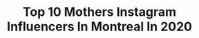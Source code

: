 ---
title: Top 10 Mothers Instagram Influencers In Montreal In 2020
description: >-
  Find top mothers Instagram influencers in Montreal in 2020. Most popular hashtags: #canada #stayhome #love #throwback.
platform: Instagram
profiles:
  - username: "itssaliaa"
    fullname: >-
      Sali  Fashion|Style|Travel
    location: "Canada"
    followers: 7129
    engagement: 481
    commentsToLikes: 0.194131
    avatar: "https://scontent-lhr8-1.cdninstagram.com/v/t51.2885-19/s320x320/58635840_472737666830666_2240062621548019712_n.jpg?_nc_ht=scontent-lhr8-1.cdninstagram.com&_nc_ohc=6o0O5XLcR-0AX-i4ojL&oh=b68c63f7f4eddc711f21a97274646e37&oe=5EBCF74C"
    verified: false
    hashtags: "#goingcrazytogether, #nusret, #myohstory, #staystrong"
  - username: "lisamaartinez"
    fullname: >-
      Olmands
    location: "Canada"
    followers: 2477
    engagement: 1670
    commentsToLikes: 0.031032
    avatar: "https://scontent-lhr8-1.cdninstagram.com/v/t51.2885-19/s320x320/74480502_437268180281465_8146047454215667712_n.jpg?_nc_ht=scontent-lhr8-1.cdninstagram.com&_nc_ohc=lg64u_M8LGQAX_-i9SK&oh=492923d39a26c9914f8ced9faa80c7ea&oe=5EB9CE00"
    verified: false
    hashtags: ""
  - username: "parezou"
    fullname: >-
      Arezou Pourghavami
    location: "Canada"
    followers: 152923
    engagement: 567
    commentsToLikes: 0.085730
    avatar: "https://scontent-ams4-1.cdninstagram.com/v/t51.2885-19/s320x320/42100151_284314648844336_2173366718653530112_n.jpg?_nc_ht=scontent-ams4-1.cdninstagram.com&_nc_ohc=Arv1wZPeHaoAX_RAZoN&oh=b6f2ca442377fafed705c5771c425bef&oe=5EB8A303"
    verified: false
    hashtags: "#happyaniversarymylove, #parezou, #happyvalentinesday, #stayhome"
  - username: "lu.cha.biao"
    fullname: >-
      JADE
    location: "Canada"
    followers: 2381
    engagement: 1220
    commentsToLikes: 0.054883
    avatar: "https://scontent-amt2-1.cdninstagram.com/v/t51.2885-19/s320x320/83889494_642424169836510_8543991326834688_n.jpg?_nc_ht=scontent-amt2-1.cdninstagram.com&_nc_ohc=alHzZD4uUv0AX9KjhaI&oh=3dd5f795fb7db87f197c752dfe721877&oe=5EB79635"
    verified: false
    hashtags: "#greeneyeshadow, #maccosmetics, #portraitfolk, #creativeshoot"
  - username: "thefitballerina"
    fullname: >-
      Maude Sabourin
    location: "Canada"
    followers: 8710
    engagement: 400
    commentsToLikes: 0.014701
    avatar: "https://scontent-ams4-1.cdninstagram.com/v/t51.2885-19/s320x320/40027409_260054724635622_2731560116053606400_n.jpg?_nc_ht=scontent-ams4-1.cdninstagram.com&_nc_ohc=-DcP0LgryokAX80y6jN&oh=9e1832e381d9a98d7008030e347ba7ad&oe=5EB42944"
    verified: false
    hashtags: "#ilovemyjob, #photooftheday, #owningit, #pointeshoes"
  - username: "paradisaical"
    fullname: >-
      Wadih Moussa - Canada 🇨🇦 🇱🇧
    location: "Canada"
    followers: 7303
    engagement: 555
    commentsToLikes: 0.217833
    avatar: "https://scontent-ams4-1.cdninstagram.com/v/t51.2885-19/s320x320/46730644_2191798974479042_50883083146100736_n.jpg?_nc_ht=scontent-ams4-1.cdninstagram.com&_nc_ohc=V5X39ZS76AQAX_4KNp2&oh=a66fd6d696585470b57ad33d10fc6392&oe=5EB1FB09"
    verified: false
    hashtags: "#sunsetlover, #insta, #ibnw, #sunshine"
  - username: "ielts_ale_aadi"
    fullname: >-
      🇮🇳ਵੱਟਾ ਤੋਂ ਵਲੈਤ ਤੱਕ 🇨🇦
    location: "Canada"
    followers: 47009
    engagement: 709
    commentsToLikes: 0.007771
    avatar: "https://scontent-ams4-1.cdninstagram.com/v/t51.2885-19/s320x320/37832524_2116561135272979_2820459677018488832_n.jpg?_nc_ht=scontent-ams4-1.cdninstagram.com&_nc_ohc=fINVZsHm3vwAX-jAiWW&oh=7b33c49ee45590f775413d30aaeab059&oe=5EB2F051"
    verified: false
    hashtags: "#punjabiuniversity, #punjabimarried, #gidhalovers, #father"
  - username: "loveon.asunday"
    fullname: >-
      BROOKE DAVIES ☼
    location: "Canada"
    followers: 15230
    engagement: 526
    commentsToLikes: 0.160955
    avatar: "https://scontent-gmp1-1.cdninstagram.com/v/t51.2885-19/s320x320/85108517_502890317292577_7198888246393176064_n.jpg?_nc_ht=scontent-gmp1-1.cdninstagram.com&_nc_ohc=uaNuglK0_X8AX9Wt8WV&oh=439d591538627230bdae486bba6dd8cd&oe=5EB4064C"
    verified: false
    hashtags: "#secondhandfirst, #isolation, #ad, #15weeks"
  - username: "tobieelynn"
    fullname: >-
      Tobie | Lifestyle Blog
    location: "Canada"
    followers: 2124
    engagement: 1529
    commentsToLikes: 0.204288
    avatar: "https://scontent-lax3-2.cdninstagram.com/v/t51.2885-19/s320x320/79616633_455155762102923_2567005243040595968_n.jpg?_nc_ht=scontent-lax3-2.cdninstagram.com&_nc_ohc=jLEFUJsdZLEAX8h1a7D&oh=1eac36b53da2cd5949fdcd18044b91a2&oe=5EB4433E"
    verified: false
    hashtags: ""
  - username: "loeppkyslife"
    fullname: >-
      Delilah Loeppky
    location: "Canada"
    followers: 42599
    engagement: 866
    commentsToLikes: 0.019348
    avatar: "https://scontent-atl3-1.cdninstagram.com/v/t51.2885-19/s320x320/62111584_373504623515575_3644208501443526656_n.jpg?_nc_ht=scontent-atl3-1.cdninstagram.com&_nc_ohc=3K5w64g0mE4AX9qh98q&oh=c8ab748d4dbb35b0012467e6460daaf7&oe=5EB91598"
    verified: false
    hashtags: ""
---